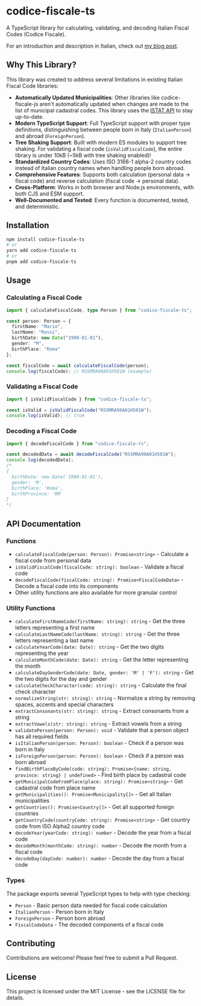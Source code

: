# codice-fiscale-ts

A TypeScript library for calculating, validating, and decoding Italian Fiscal Codes (Codice Fiscale).

For an introduction and description in Italian, check out [my blog post](https://blog.bitrey.dev/codice-fiscale-ts).

## Why This Library?

This library was created to address several limitations in existing Italian Fiscal Code libraries:

- **Automatically Updated Municipalities**: Other libraries like codice-fiscale-js aren't automatically updated when changes are made to the list of municipal cadastral codes. This library uses the [ISTAT API](https://situas-servizi.istat.it/publish/reportspooljson?pfun=61&pdata=01/01/1948) to stay up-to-date.
- **Modern TypeScript Support**: Full TypeScript support with proper type definitions, distinguishing between people born in Italy (`ItalianPerson`) and abroad (`ForeignPerson`).
- **Tree Shaking Support**: Built with modern ES modules to support tree shaking. For validating a fiscal code (`isValidFiscalCode`), the entire library is under 10kB (~5kB with tree shaking enabled)!
- **Standardized Country Codes**: Uses ISO 3166-1 alpha-2 country codes instead of Italian country names when handling people born abroad.
- **Comprehensive Features**: Supports both calculation (personal data → fiscal code) and reverse calculation (fiscal code → personal data).
- **Cross-Platform**: Works in both browser and Node.js environments, with both CJS and ESM support.
- **Well-Documented and Tested**: Every function is documented, tested, and deterministic.

## Installation

```bash
npm install codice-fiscale-ts
# or
yarn add codice-fiscale-ts
# or
pnpm add codice-fiscale-ts
```

## Usage

### Calculating a Fiscal Code

```typescript
import { calculateFiscalCode, type Person } from "codice-fiscale-ts";

const person: Person = {
  firstName: "Mario",
  lastName: "Rossi",
  birthDate: new Date("1990-01-01"),
  gender: "M",
  birthPlace: "Roma"
};

const fiscalCode = await calculateFiscalCode(person);
console.log(fiscalCode); // RSSMRA90A01H501W (example)
```

### Validating a Fiscal Code

```typescript
import { isValidFiscalCode } from "codice-fiscale-ts";

const isValid = isValidFiscalCode("RSSMRA90A01H501W");
console.log(isValid); // true
```

### Decoding a Fiscal Code

```typescript
import { decodeFiscalCode } from "codice-fiscale-ts";

const decodedData = await decodeFiscalCode("RSSMRA90A01H501W");
console.log(decodedData);
/*
{
  birthDate: new Date('1990-01-01'),
  gender: 'M',
  birthPlace: 'Roma',
  birthProvince: 'RM'
}
*/
```

## API Documentation

### Functions

- `calculateFiscalCode(person: Person): Promise<string>` - Calculate a fiscal code from personal data
- `isValidFiscalCode(fiscalCode: string): boolean` - Validate a fiscal code
- `decodeFiscalCode(fiscalCode: string): Promise<FiscalCodeData>` - Decode a fiscal code into its components
- Other utility functions are also available for more granular control

### Utility Functions

- `calculateFirstNameCode(firstName: string): string` - Get the three letters representing a first name
- `calculateLastNameCode(lastName: string): string` - Get the three letters representing a last name
- `calculateYearCode(date: Date): string` - Get the two digits representing the year
- `calculateMonthCode(date: Date): string` - Get the letter representing the month
- `calculateDayGenderCode(date: Date, gender: 'M' | 'F'): string` - Get the two digits for the day and gender
- `calculateCheckCharacter(code: string): string` - Calculate the final check character
- `normalizeString(str: string): string` - Normalize a string by removing spaces, accents and special characters
- `extractConsonants(str: string): string` - Extract consonants from a string
- `extractVowels(str: string): string` - Extract vowels from a string
- `validatePerson(person: Person): void` - Validate that a person object has all required fields
- `isItalianPerson(person: Person): boolean` - Check if a person was born in Italy
- `isForeignPerson(person: Person): boolean` - Check if a person was born abroad
- `findBirthPlaceByCode(code: string): Promise<{name: string, province: string} | undefined>` - Find birth place by cadastral code
- `getMunicipalCodeFromPlace(place: string): Promise<string>` - Get cadastral code from place name
- `getMunicipalities(): Promise<Municipality[]>` - Get all Italian municipalities
- `getCountries(): Promise<Country[]>` - Get all supported foreign countries
- `getCountryCode(countryCode: string): Promise<string>` - Get country code from ISO Alpha2 country code
- `decodeYear(yearCode: string): number` - Decode the year from a fiscal code
- `decodeMonth(monthCode: string): number` - Decode the month from a fiscal code
- `decodeDay(dayCode: number): number` - Decode the day from a fiscal code

### Types

The package exports several TypeScript types to help with type checking:

- `Person` - Basic person data needed for fiscal code calculation
- `ItalianPerson` - Person born in Italy
- `ForeignPerson` - Person born abroad
- `FiscalCodeData` - The decoded components of a fiscal code

## Contributing

Contributions are welcome! Please feel free to submit a Pull Request.

## License

This project is licensed under the MIT License - see the LICENSE file for details.
